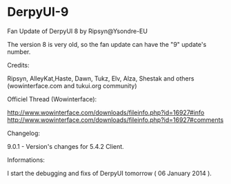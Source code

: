 DerpyUI-9
=========

Fan Update of DerpyUI 8 by Ripsyn@Ysondre-EU

The version 8 is very old, so the fan update can have the "9" update's number.


Credits:

Ripsyn, AlleyKat,Haste, Dawn, Tukz, Elv, Alza, Shestak and others (wowinterface.com and tukui.org community)

Officiel Thread (Wowinterface):

http://www.wowinterface.com/downloads/fileinfo.php?id=16927#info
http://www.wowinterface.com/downloads/fileinfo.php?id=16927#comments




Changelog:

9.0.1 - Version's changes for 5.4.2 Client.


Informations:

I start the debugging and fixs of DerpyUI tomorrow ( 06 January 2014 ).

